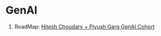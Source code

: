 # GenAI

1. RoadMap: [Hitesh Choudary + Piyush Garg GenAI Cohort](https://piyushgargdev.notion.site/GenAI-for-Developers-1bd45a61dc038013ab13fdaaea3db583)
